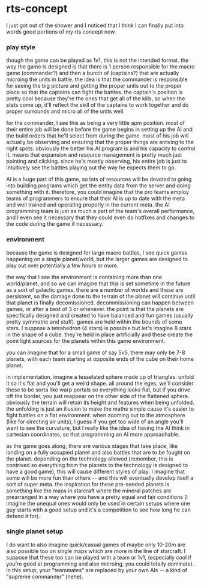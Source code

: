 # rts-concept

I just got out of the shower and I noticed that I think I can finally put into words good portions of my rts concept now.

### play style

though the game can be played as 1v1, this is not the intended format. the way the game is designed is that there is 1 person responsible for the macro game (commander?) and then a bunch of (captains?) that are actually microing the units in battle. the idea is that the commander is responsible for seeing the big picture and getting the proper units out to the proper place so that the captains can fight the battles. the captain's position is pretty cool because they're the ones that get all of the kills, so when the stats come up, it'll reflect the skill of the captains to work together and do proper surrounds and micro all of the units well.

for the commander, I see this as being a very little apm position. most of their entire job will be done before the game begins in setting up the AI and the build orders that he'll select from during the game. most of his job will actually be observing and ensuring that the proper things are arriving to the right spots. obviously the better his AI program is and his capacity to control it, means that expansion and resource management is pretty much just pointing and clicking. since he's mostly observing, his entire job is just to intuitively see the battles playing out the way he expects them to go.

AI is a huge part of this game, so lots of resources will be devoted to going into building programs which get the entity data from the server and doing something with it. therefore, you could imagine that the pro teams employ teams of programmers to ensure that their AI is up to date with the meta and well trained and operating properly in the current meta. the AI programming team is just as much a part of the team's overall performance, and I even see it necessary that they could even do hotfixes and changes to the code during the game if necessary.

### environment

because the game is designed for large macro battles, I see quick games happening on a single planet/world, but the larger games are designed to play out over potentially a few hours or more.

the way that I see the environment is containing more than one world/planet, and so we can imagine that this is set sometime in the future as a sort of galactic games. there are a number of worlds and these are persistent, so the damage done to the terrain of the planet will continue until that planet is finally decomissioned. decommissioning can happen between games, or after a best of 3 or whenever. the point is that the planets are specifically designed and created to have balanced and fun games (usually pretty symmetric and stuff). games are held within the bounds of some stars. I suppose a tetrahedron (4 stars) is possible but let's imagine 8 stars in the shape of a cube. they're held in place artificially and these create the point light sources for the planets within this game environment.

you can imagine that for a small game of say 5v5, there may only be 7-8 planets, with each team starting at opposite ends of the cube on their home planet.

in implementation, imagine a tesselated sphere made up of triangles. unfold it so it's flat and you'll get a weird shape. all around the eges, we'll consider these to be sorta like warp portals so everything looks flat, but if you drive off the border, you just reappear on the other side of the flattened sphere. obviously the terrain will retain its height and features when being unfolded. the unfolding is just an illusion to make the maths simple cause it's easier to fight battles on a flat environment. when zooming out to the atmosphere (like for directing air units), I guess if you get too wide of an angle you'll want to see the curvature, but I really like the idea of having the AI think in cartesian coordinates, so that programming an AI more approachable.

as the game goes along, there are various stages that take place, like landing on a fully occupied planet and also battles that are to be fought on the planet. depending on the technology allowed (remember, this is contrived so everything from the planets to the technology is designed to have a good game), this will cause different styles of play. I imagine that some will be more fun than others -- and this will eventually develop itself a sort of super meta. the inspiration for these pre-seeded planets is something like the maps in starcraft where the mineral patches are prearranged in a way where you have a pretty equal and fair conditions (I imagine the unequal ones would only be used in certain setups where one guy starts with a good setup and it's a competition to see how long he can defend it for).

### single planet setup

I do want to also imagine quick/casual games of maybe only 10-20m are also possible too on single maps which are more in the line of starcraft. I suppose that these too can be played with a team or 1v1, (especially cool if you're good at programming and also microing, you could totally dominate). in this setup, your "teammates" are replaced by your own AIs -- a kind of "supreme commander" (hehe).
